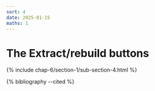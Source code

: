 ```yaml
---
sort: 4
date: 2025-01-15
maths: 1
---
```


# The Extract/rebuild buttons

{% include chap-6/section-1/sub-section-4.html %}

{% bibliography --cited %}

